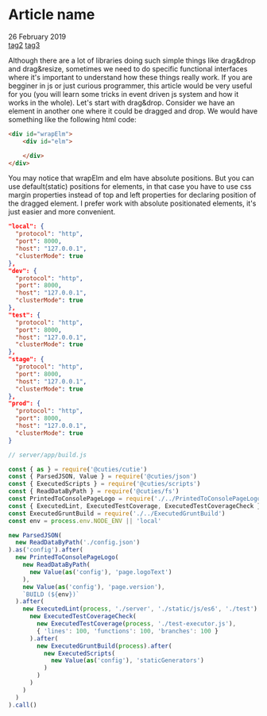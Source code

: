 # Article name
<div class="date">26 February 2019</div>
<div class="tags">
  <a class="tag" href="/../tags/tag2">tag2</a>
  <a class="tag" href="/../tags/tag3">tag3</a>
</div>

Although there are a lot of libraries doing such simple things like drag&drop and drag&resize, sometimes we need to do specific functional interfaces where it's important to understand how these things really work. If you are begginer in js or just curious programmer, this article would be very useful for you (you will learn some tricks in event driven js system and how it works in the whole).
Let's start with drag&drop. Consider we have an element in another one where it could be dragged and drop. We would have something like the following html code:

```html
<div id="wrapElm">
    <div id="elm">

    </div>
</div>

```

<div class="youtube-video" id="GMrjuuczZkQ"></div>

You may notice that wrapElm and elm have absolute positions. But you can use default(static) positions for elements, in that case you have to use css margin properties instead of top and left properties for declaring position of the dragged element. I prefer work with absolute positionated elements, it's just easier and more convenient.

```json
"local": {
  "protocol": "http",
  "port": 8000,
  "host": "127.0.0.1",
  "clusterMode": true
},
"dev": {
  "protocol": "http",
  "port": 8000,
  "host": "127.0.0.1",
  "clusterMode": true
},
"test": {
  "protocol": "http",
  "port": 8000,
  "host": "127.0.0.1",
  "clusterMode": true
},
"stage": {
  "protocol": "http",
  "port": 8000,
  "host": "127.0.0.1",
  "clusterMode": true
},
"prod": {
  "protocol": "http",
  "port": 8000,
  "host": "127.0.0.1",
  "clusterMode": true
}

```

```js
// server/app/build.js

const { as } = require('@cuties/cutie')
const { ParsedJSON, Value } = require('@cuties/json')
const { ExecutedScripts } = require('@cuties/scripts')
const { ReadDataByPath } = require('@cuties/fs')
const PrintedToConsolePageLogo = require('./../PrintedToConsolePageLogo')
const { ExecutedLint, ExecutedTestCoverage, ExecutedTestCoverageCheck } = require('@cuties/wall')
const ExecutedGruntBuild = require('./../ExecutedGruntBuild')
const env = process.env.NODE_ENV || 'local'

new ParsedJSON(
  new ReadDataByPath('./config.json')
).as('config').after(
  new PrintedToConsolePageLogo(
    new ReadDataByPath(
      new Value(as('config'), 'page.logoText')
    ),
    new Value(as('config'), 'page.version'),
    `BUILD (${env})`
  ).after(
    new ExecutedLint(process, './server', './static/js/es6', './test').after(
      new ExecutedTestCoverageCheck(
        new ExecutedTestCoverage(process, './test-executor.js'),
        { 'lines': 100, 'functions': 100, 'branches': 100 }
      ).after(
        new ExecutedGruntBuild(process).after(
          new ExecutedScripts(
            new Value(as('config'), 'staticGenerators')
          )
        )
      )
    )
  )
).call()

```
